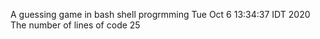 A guessing game in bash shell progrmming
Tue Oct  6 13:34:37 IDT 2020
The number of lines of code 25

